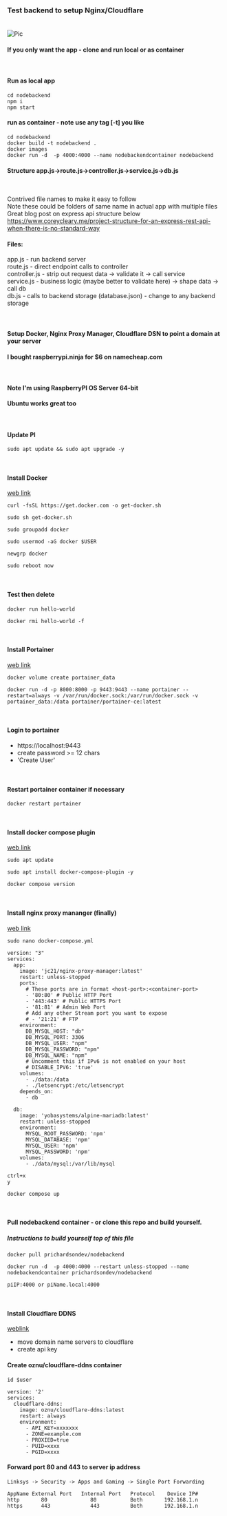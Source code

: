 ### Test backend to setup Nginx/Cloudflare <br/><br/>

![Pic](/img/pi-proxman.png)

#### If you only want the app - clone and run local or as container

<br/>

#### Run as local app

```shell
cd nodebackend
npm i
npm start
```

#### run as container - note use any tag [-t] you like

```shell
cd nodebackend
docker build -t nodebackend .
docker images
docker run -d  -p 4000:4000 --name nodebackendcontainer nodebackend
```

#### Structure app.js->route.js->controller.js->service.js->db.js

<br/>

Contrived file names to make it easy to follow<br/>
Note these could be folders of same name in actual app with multiple files<br/>
Great blog post on express api structure below<br/>
https://www.coreycleary.me/project-structure-for-an-express-rest-api-when-there-is-no-standard-way

#### Files:

app.js - run backend server<br/>
route.js - direct endpoint calls to controller<br/>
controller.js - strip out request data -> validate it -> call service<br/>
service.js - business logic (maybe better to validate here) -> shape data -> call db<br/>
db.js - calls to backend storage (database.json) - change to any backend storage<br/><br/><br/>

#### Setup Docker, Nginx Proxy Manager, Cloudflare DSN to point a domain at your server

#### I bought raspberrypi.ninja for $6 on namecheap.com

<br/>

#### Note I'm using RaspberryPI OS Server 64-bit

#### Ubuntu works great too

<br/>

#### Update PI

```shell
sudo apt update && sudo apt upgrade -y
```

<br/>

#### Install Docker

[web link](https://docs.docker.com/engine/install/)

```shell
curl -fsSL https://get.docker.com -o get-docker.sh
```

```shell
sudo sh get-docker.sh
```

```shell
sudo groupadd docker
```

```shell
sudo usermod -aG docker $USER
```

```shell
newgrp docker
```

```shell
sudo reboot now
```

<br/>

#### Test then delete

```shell
docker run hello-world
```

```shell
docker rmi hello-world -f
```

<br/>

#### Install Portainer

[web link](https://docs.portainer.io/start/install/server/docker/linux)

```shell
docker volume create portainer_data
```

```shell
docker run -d -p 8000:8000 -p 9443:9443 --name portainer --restart=always -v /var/run/docker.sock:/var/run/docker.sock -v portainer_data:/data portainer/portainer-ce:latest
```

<br/>

#### Login to portainer

- https://localhost:9443
- create password >= 12 chars
- 'Create User'

<br/>

#### Restart portainer container if necessary

```shell
docker restart portainer
```

<br/>

#### Install docker compose plugin

[web link](https://docs.docker.com/compose/install/linux/)

```shell
sudo apt update
```

```shell
sudo apt install docker-compose-plugin -y
```

```shell
docker compose version
```

<br/>

#### Install nginx proxy mananger (finally)

[web link](https://nginxproxymanager.com/setup/#running-the-app)

```shell
sudo nano docker-compose.yml
```

```nano
version: "3"
services:
  app:
    image: 'jc21/nginx-proxy-manager:latest'
    restart: unless-stopped
    ports:
      # These ports are in format <host-port>:<container-port>
      - '80:80' # Public HTTP Port
      - '443:443' # Public HTTPS Port
      - '81:81' # Admin Web Port
      # Add any other Stream port you want to expose
      # - '21:21' # FTP
    environment:
      DB_MYSQL_HOST: "db"
      DB_MYSQL_PORT: 3306
      DB_MYSQL_USER: "npm"
      DB_MYSQL_PASSWORD: "npm"
      DB_MYSQL_NAME: "npm"
      # Uncomment this if IPv6 is not enabled on your host
      # DISABLE_IPV6: 'true'
    volumes:
      - ./data:/data
      - ./letsencrypt:/etc/letsencrypt
    depends_on:
      - db

  db:
    image: 'yobasystems/alpine-mariadb:latest'
    restart: unless-stopped
    environment:
      MYSQL_ROOT_PASSWORD: 'npm'
      MYSQL_DATABASE: 'npm'
      MYSQL_USER: 'npm'
      MYSQL_PASSWORD: 'npm'
    volumes:
      - ./data/mysql:/var/lib/mysql
```

```nano
ctrl+x
y
```

```shell
docker compose up
```

<br/>

#### Pull nodebackend container - or clone this repo and build yourself.

##### Instructions to build yourself top of this file

```shell
docker pull prichardsondev/nodebackend
```

```shell
docker run -d  -p 4000:4000 --restart unless-stopped --name nodebackendcontainer prichardsondev/nodebackend
```

```shell
piIP:4000 or piName.local:4000
```

<br/>

#### Install Cloudflare DDNS

[weblink](https://hub.docker.com/r/oznu/cloudflare-ddns)

- move domain name servers to cloudflare
- create api key

#### Create oznu/cloudflare-ddns container

```shell
id $user
```

```nano
version: '2'
services:
  cloudflare-ddns:
    image: oznu/cloudflare-ddns:latest
    restart: always
    environment:
      - API_KEY=xxxxxxx
      - ZONE=example.com
      - PROXIED=true
      - PUID=xxxx
      - PGID=xxxx
```

#### Forward port 80 and 443 to server ip address

```code
Linksys -> Security -> Apps and Gaming -> Single Port Forwarding

AppName External Port   Internal Port   Protocol    Device IP#
http       80              80           Both       192.168.1.n
https      443             443          Both       192.168.1.n
```
